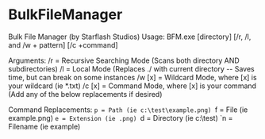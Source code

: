 # BulkFileManager
Bulk File Manager (by Starflash Studios)
Usage: BFM.exe [directory] [/r, /l, and /w + pattern] [/c +command]
            
Arguments:
	/r = Recursive Searching Mode (Scans both directory AND subdirectories)
	/l = Local Mode (Replaces ./ with current directory -- Saves time, but can break on some instances
	/w [x] = Wildcard Mode, where [x] is your wildcard (ie *.txt)
	/c [x] = Command Mode, where [x] is your command (Add any of the below replacements if desired)
            
Command Replacements:
	`p = Path (ie c:\test\example.png)
	`f = File (ie example.png)
	`e = Extension (ie .png)
	`d = Directory (ie c:\test)
	`n = Filename (ie example)
